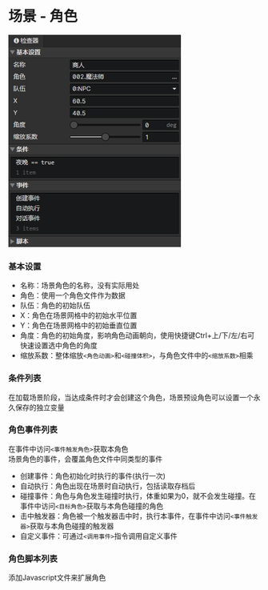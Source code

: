 # 场景 - 角色

![](img/scene-actor-1.png)

### 基本设置

- 名称：场景角色的名称，没有实际用处
- 角色：使用一个角色文件作为数据
- 队伍：角色的初始队伍
- X：角色在场景网格中的初始水平位置
- Y：角色在场景网格中的初始垂直位置
- 角度：角色的初始角度，影响角色动画朝向，使用快捷键Ctrl+上/下/左/右可快速设置选中角色的角度
- 缩放系数：整体缩放`<角色动画>`和`<碰撞体积>`，与角色文件中的`<缩放系数>`相乘
  

### 条件列表

在加载场景阶段，当达成条件时才会创建这个角色，场景预设角色可以设置一个永久保存的独立变量

### 角色事件列表

在事件中访问`<事件触发角色>`获取本角色  
场景角色的事件，会覆盖角色文件中同类型的事件

- 创建事件：角色初始化时执行的事件(执行一次)
- 自动执行：角色出现在场景时自动执行，包括读取存档后
- 碰撞事件：角色与角色发生碰撞时执行，体重如果为0，就不会发生碰撞。在事件中访问`<目标角色>`获取与本角色碰撞的角色
- 击中触发器：角色被一个触发器击中时，执行本事件，在事件中访问`<事件触发器>`获取与本角色碰撞的触发器
- 自定义事件：可通过`<调用事件>`指令调用自定义事件

### 角色脚本列表

添加Javascript文件来扩展角色